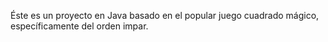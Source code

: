  Éste es un proyecto en Java basado en el popular juego cuadrado mágico, específicamente del orden impar.
